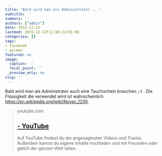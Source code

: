 ```yaml
---
title: 'Bald wird man als Administrator ...'
subtitle: ''
summary: ''
authors: ["admin"]
date: 2015-12-22
lastmod: 2015-12-22T11:08:22+01:00
categories: []
tags:
- facebook
- german
featured: no
image:
  caption: ''
  focal_point: ''
  preview_only: no
slug: ''
---
```

Bald wird man als Administrator auch eine Tauchschein brauchen ;-) . Die Flüssigkeit die verwendet wird ist wahrscheinlich https://en.wikipedia.org/wiki/Novec_1230. ﻿
> youtube.com
> ## [ - YouTube](https://www.youtube.com/watch?v=a6ErbZtpL88)
>
>Auf YouTube findest du die angesagtesten Videos und Tracks. Außerdem kannst du eigene Inhalte hochladen und mit Freunden oder gleich der ganzen Welt teilen.


